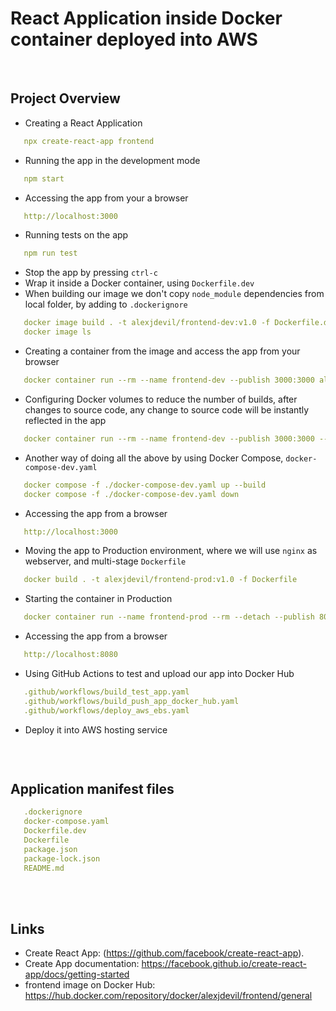 # React Application inside Docker container deployed into AWS

<br />

## Project Overview
* Creating a React Application
```yaml
   npx create-react-app frontend
```
* Running the app in the development mode
```yaml
   npm start
```
* Accessing the app from your a browser
```yaml
   http://localhost:3000
```
* Running tests on the app
```yaml
   npm run test
```
* Stop the app by pressing `ctrl-c`
* Wrap it inside a Docker container, using `Dockerfile.dev`
* When building our image we don't copy `node_module` dependencies from local folder, by adding to `.dockerignore`  
```yaml
   docker image build . -t alexjdevil/frontend-dev:v1.0 -f Dockerfile.dev
   docker image ls
```
* Creating a container from the image and access the app from your browser
```yaml
   docker container run --rm --name frontend-dev --publish 3000:3000 alexjdevil/frontend-dev:v1.0
```
* Configuring Docker volumes to reduce the number of builds, after changes to source code, any change to source code will be instantly reflected in the app
```yaml
   docker container run --rm --name frontend-dev --publish 3000:3000 --volume /usr/frontend/node_modules --volume $(pwd):/usr/frontend
```
* Another way of doing all the above by using Docker Compose, `docker-compose-dev.yaml`
```yaml
   docker compose -f ./docker-compose-dev.yaml up --build
   docker compose -f ./docker-compose-dev.yaml down
```
* Accessing the app from a browser
```yaml
   http://localhost:3000
```
* Moving the app to Production environment, where we will use `nginx` as webserver, and multi-stage `Dockerfile`
```yaml
   docker build . -t alexjdevil/frontend-prod:v1.0 -f Dockerfile
```
* Starting the container in Production
```yaml
   docker container run --name frontend-prod --rm --detach --publish 8080:80 alexjdevil/frontend-prod:v1.0
```
* Accessing the app from a browser
```yaml
   http://localhost:8080
```
* Using GitHub Actions to test and upload our app into Docker Hub
```yaml
   .github/workflows/build_test_app.yaml
   .github/workflows/build_push_app_docker_hub.yaml
   .github/workflows/deploy_aws_ebs.yaml
```
* Deploy it into AWS hosting service
```yaml

```
<br />

## Application manifest files
```yaml
   .dockerignore
   docker-compose.yaml
   Dockerfile.dev
   Dockerfile
   package.json
   package-lock.json
   README.md
```
<br />
<br />

## Links
* Create React App: (https://github.com/facebook/create-react-app).
* Create App documentation: https://facebook.github.io/create-react-app/docs/getting-started 
* frontend image on Docker Hub: https://hub.docker.com/repository/docker/alexjdevil/frontend/general


